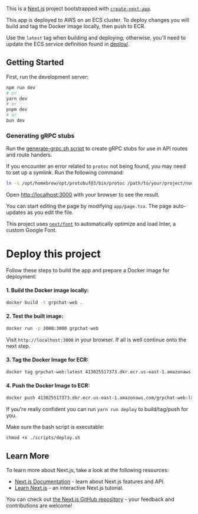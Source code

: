 This is a [Next.js](https://nextjs.org/) project bootstrapped
with [`create-next-app`](https://github.com/vercel/next.js/tree/canary/packages/create-next-app).

This app is deployed to AWS on an ECS cluster. To deploy changes you will build and tag the Docker image locally, then
push to ECR.

Use the `latest` tag when building and deploying; otherwise, you'll need to update the ECS service definition found
in [deploy/](deploy/ecs-task-definition-nextjs.json).

## Getting Started

First, run the development server:

```bash
npm run dev
# or
yarn dev
# or
pnpm dev
# or
bun dev
```

### Generating gRPC stubs

Run the [generate-grpc.sh script](./generate-grpc.sh) to create gRPC stubs for use in API routes and route handers.

If you encounter an error related to `protoc` not being found, you may need to set up a symlink. Run the following
command:

```bash
ln -s /opt/homebrew/opt/protobuf@3/bin/protoc /path/to/your/project/node_modules/grpc-tools/bin/protoc
```

Open [http://localhost:3000](http://localhost:3000) with your browser to see the result.

You can start editing the page by modifying `app/page.tsx`. The page auto-updates as you edit the file.

This project uses [`next/font`](https://nextjs.org/docs/basic-features/font-optimization) to automatically optimize and
load Inter, a custom Google Font.

# Deploy this project

Follow these steps to build the app and prepare a Docker image for deployment:

#### 1. Build the Docker image locally:

```bash
docker build -t grpchat-web .
```

#### 2. Test the built image:

```bash
docker run -p 3000:3000 grpchat-web
```

Visit `http://localhost:3000` in your browser. If all is well continue onto the next step.

#### 3. Tag the Docker Image for ECR:

```bash
docker tag grpchat-web:latest 413025517373.dkr.ecr.us-east-1.amazonaws.com/grpchat-web:latest
```

#### 4. Push the Docker Image to ECR:

```bash
docker push 413025517373.dkr.ecr.us-east-1.amazonaws.com/grpchat-web:latest
```

If you're really confident you can run `yarn run deploy` to build/tag/push for you.

Make sure the bash script is executable:

```shell
chmod +x ./scripts/deploy.sh
```

## Learn More

To learn more about Next.js, take a look at the following resources:

- [Next.js Documentation](https://nextjs.org/docs) - learn about Next.js features and API.
- [Learn Next.js](https://nextjs.org/learn) - an interactive Next.js tutorial.

You can check out [the Next.js GitHub repository](https://github.com/vercel/next.js/) - your feedback and contributions
are welcome!